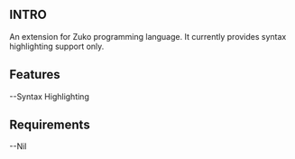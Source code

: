 ## INTRO
An extension for Zuko programming language. It currently provides syntax highlighting
support only. 

## Features
--Syntax Highlighting
## Requirements
--Nil